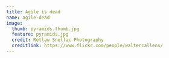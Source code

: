 ```yaml
---
title: Agile is dead
name: agile-dead
image:
  thumb: pyramids.thumb.jpg
  feature: pyramids.jpg
  credit: Retlaw Snellac Photography
  creditlink: https://www.flickr.com/people/waltercallens/
---
```

